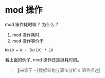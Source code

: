 # mod 操作

mod  操作耗时嘛？ 为什么？
1. mod 操作耗时
2. mod 操作等价于 
```shell script
N%10 = N - [N/10] * 10
```
看上面的例子, mod 操作还是挺耗时的。 

> 🌰来源于 - [数据结构与算法分析 c 语言描述]